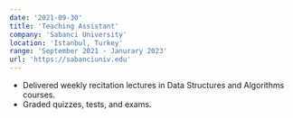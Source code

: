 ```yaml
---
date: '2021-09-30'
title: 'Teaching Assistant'
company: 'Sabanci University'
location: 'Istanbul, Turkey'
range: 'September 2021 - Janurary 2023'
url: 'https://sabanciuniv.edu'
---
```


- Delivered weekly recitation lectures in Data Structures and Algorithms courses.
- Graded quizzes, tests, and exams.
